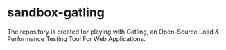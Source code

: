 # sandbox-gatling

The repository is created for playing with Gatling, an Open-Source Load & 
Performance Testing Tool For Web Applications.
